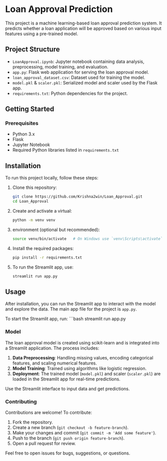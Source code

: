 # Loan Approval Prediction

This project is a machine learning-based loan approval prediction system. It predicts whether a loan application will be approved based on various input features using a pre-trained model.

## Project Structure

- `LoanApproval.ipynb`: Jupyter notebook containing data analysis, preprocessing, model training, and evaluation.
- `app.py`: Flask web application for serving the loan approval model.
- `loan_approval_dataset.csv`: Dataset used for training the model.
- `model.pkl` & `scaler.pkl`: Serialized model and scaler used by the Flask app.
- `requirements.txt`: Python dependencies for the project.

## Getting Started

### Prerequisites

- Python 3.x
- Flask
- Jupyter Notebook
- Required Python libraries listed in `requirements.txt`

## Installation

To run this project locally, follow these steps:

1. Clone this repository:
   ```bash
   git clone https://github.com/Krishna2win/Loan_Approval.git
   cd Loan_Approval
2. Create and activate a virtual:
   ```bash
   python -m venv venv
4. environment (optional but recommended):
   ```bash
   source venv/bin/activate   # On Windows use `venv\Scripts\activate`
5.  Install the required packages:
    ```bash
    pip install -r requirements.txt
6.  To run the Streamlit app, use:
     ```bash
    streamlit run app.py

## Usage

After installation, you can run the Streamlit app to interact with the model and explore the data. The main app file for the project is `app.py`.

To start the Streamlit app, run:
     ```bash
     streamlit run app.py
     


### Model

The loan approval model is created using scikit-learn and is integrated into a Streamlit application. The process includes:

1. **Data Preprocessing**: Handling missing values, encoding categorical features, and scaling numerical features.
2. **Model Training**: Trained using algorithms like logistic regression.
3. **Deployment**: The trained model (`model.pkl`) and scaler (`scaler.pkl`) are loaded in the Streamlit app for real-time predictions.

Use the Streamlit interface to input data and get predictions.


### Contributing

Contributions are welcome! To contribute:

1. Fork the repository.
2. Create a new branch (`git checkout -b feature-branch`).
3. Make your changes and commit (`git commit -m 'Add some feature'`).
4. Push to the branch (`git push origin feature-branch`).
5. Open a pull request for review.

Feel free to open issues for bugs, suggestions, or questions.

